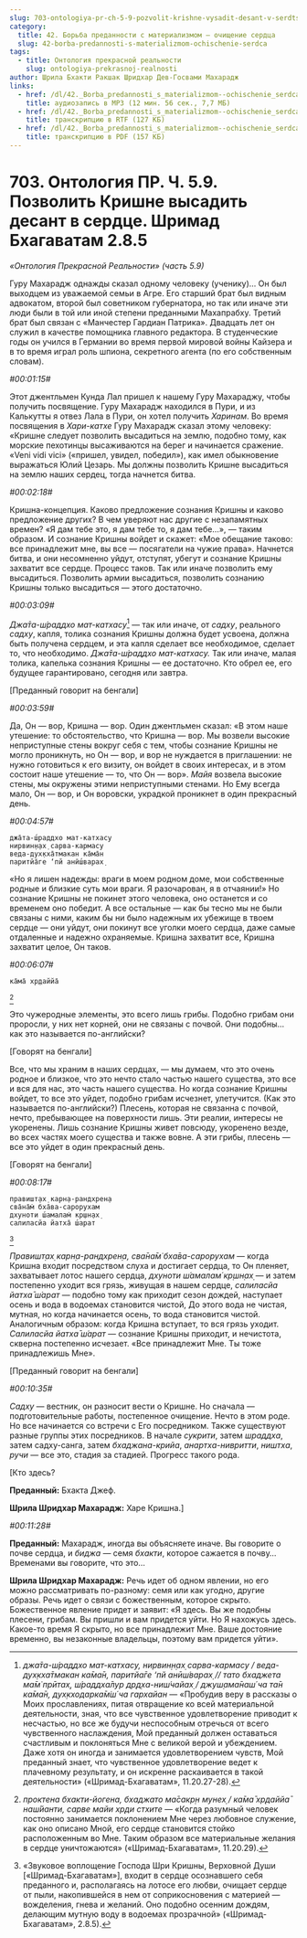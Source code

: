 ```yaml
---
slug: 703-ontologiya-pr-ch-5-9-pozvolit-krishne-vysadit-desant-v-serdtse-shrimad-bhagavatam-2-8-5
category:
  title: 42. Борьба преданности с материализмом — очищение сердца
  slug: 42-borba-predannosti-s-materializmom-ochischenie-serdca
tags:
  - title: Онтология прекрасной реальности
    slug: ontologiya-prekrasnoj-realnosti
author: Шрила Бхакти Ракшак Шридхар Дев-Госвами Махарадж
links:
  - href: /dl/42._Borba_predannosti_s_materializmom--ochischenie_serdca/703_OntologiyaPR_5.9_SridharMj_Pozvolit_Krishne_vysadit_desant_v_serdce_Shrimad_Bhagavatam_2.8.5.mp3
    title: аудиозапись в MP3 (12 мин. 56 сек., 7,7 МБ)
  - href: /dl/42._Borba_predannosti_s_materializmom--ochischenie_serdca/703_OntologiyaPR_5.9_SridharMj_Pozvolit_Krishne_vysadit_desant_v_serdce_Shrimad_Bhagavatam_2.8.5.rtf
    title: транскрипцию в RTF (127 КБ)
  - href: /dl/42._Borba_predannosti_s_materializmom--ochischenie_serdca/703_OntologiyaPR_5.9_SridharMj_Pozvolit_Krishne_vysadit_desant_v_serdce_Shrimad_Bhagavatam_2.8.5.pdf
    title: транскрипцию в PDF (157 КБ)
---
```


# 703. Онтология ПР. Ч. 5.9. Позволить Кришне высадить десант в сердце. Шримад Бхагаватам 2.8.5

*«Онтология Прекрасной Реальности» (часть 5.9)*

Гуру Махарадж однажды сказал одному человеку (ученику)… Он был выходцем из уважаемой семьи в Агре. Его старший брат был видным адвокатом, второй был советником губернатора, но так или иначе эти люди были в той или иной степени преданными Махапрабху. Третий брат был связан с «Манчестер Гардиан Патрика». Двадцать лет он служил в качестве помощника главного редактора. В студенческие годы он учился в Германии во время первой мировой войны Кайзера и в то время играл роль шпиона, секретного агента (по его собственным словам).

*#00:01:15#*

Этот джентльмен Кунда Лал пришел к нашему Гуру Махараджу, чтобы получить посвящение. Гуру Махарадж находился в Пури, и из Калькутты я отвез Лала в Пури, он хотел получить *Харинам*. Во время посвящения в *Хари-катхе* Гуру Махарадж сказал этому человеку: «Кришне следует позволить высадиться на землю, подобно тому, как морские пехотинцы высаживаются на берег и начинается сражение. «Veni vidi vici» («пришел, увидел, победил»), как имел обыкновение выражаться Юлий Цезарь. Мы должны позволить Кришне высадиться на землю наших сердец, тогда начнется битва.

*#00:02:18#*

Кришна-концепция. Каково предложение сознания Кришны и каково предложение других? В чем уверяют нас другие с незапамятных времен? «Я дам тебе это, я дам тебе то, я дам тебе…», — таким образом. И сознание Кришны войдет и скажет: «Мое обещание таково: все принадлежит мне, вы все — посягатели на чужие права». Начнется битва, и они несомненно уйдут, отступят, убегут и сознание Кришны захватит все сердце. Процесс таков. Так или иначе позволить ему высадиться. Позволить армии высадиться, позволить сознанию Кришны только высадиться — этого достаточно.

*#00:03:09#*

*Джа̄та-ш́раддхо мат-катхасу*[^_ftn1] — так или иначе, от *садху*, реального *садху*, капля, толика сознания Кришны должна будет усвоена, должна быть получена сердцем, и эта капля сделает все необходимое, сделает то, что необходимо. *Джа̄та-ш́раддхо мат-катхасу.* Так или иначе, малая толика, капелька сознания Кришны — ее достаточно. Кто обрел ее, его будущее гарантировано, сегодня или завтра.

[Преданный говорит на бенгали]

*#00:03:59#*

Да, Он — вор, Кришна — вор. Один джентльмен сказал: «В этом наше утешение: то обстоятельство, что Кришна — вор. Мы возвели высокие неприступные стены вокруг себя с тем, чтобы сознание Кришны не могло проникнуть, но Он — вор, и вор не нуждается в приглашении: не нужно готовиться к его визиту, он войдет в своих интересах, и в этом состоит наше утешение — то, что Он — вор». *Майя* возвела высокие стены, мы окружены этими неприступными стенами. Но Ему всегда мало, Он — вор, и Он воровски, украдкой проникнет в один прекрасный день.

*#00:04:57#*

    джа̄та-ш́раддхо мат-катхасу
    нирвин̣н̣ах̣ сарва-кармасу
    веда-дух̣кха̄тмакан ка̄ма̄н
    паритйа̄ге ‘пй анӣш́варах̣

«Но я лишен надежды: враги в моем родном доме, мои собственные родные и близкие суть мои враги. Я разочарован, я в отчаянии!» Но сознание Кришны не покинет этого человека, оно останется и со временем оно победит. А все остальные — как бы тесно мы не были связаны с ними, каким бы ни было надежным их убежище в твоем сердце — они уйдут, они покинут все уголки моего сердца, даже самые отдаленные и надежно охраняемые. Кришна захватит все, Кришна захватит целое, Он таков.

*#00:06:07#*

    ка̄ма̄ хр̣даййа̄
[^_ftn2]

Это чужеродные элементы, это всего лишь грибы. Подобно грибам они проросли, у них нет корней, они не связаны с почвой. Они подобны… как это называется по-английски?

[Говорят на бенгали]

Все, что мы храним в наших сердцах, — мы думаем, что это очень родное и близкое, что это нечто стало частью нашего существа, это все и вся для нас, это часть нашего существа. Но когда сознание Кришны войдет, то все это уйдет, подобно грибам исчезнет, улетучится. (Как это называется по-английски?) Плесень, которая не связанна с почвой, нечто, пребывающее на поверхности лишь. Эти реалии, интересы не укоренены. Лишь сознание Кришны живет повсюду, укоренено везде, во всех частях моего существа и также вовне. А эти грибы, плесень — все это уйдет в один прекрасный день.

[Говорят на бенгали]

*#00:08:17#*

    правишт̣ах̣ карн̣а-рандхрен̣а
    сва̄на̄м̇ бха̄ва-сарорухам
    дхуноти ш́амалам̇ кр̣шн̣ах̣
    салиласйа йатха̄ ш́арат
[^_ftn3]

*Правишт̣ах̣ карн̣а-рандхрен̣а, сва̄на̄м̇ бха̄ва-сарорухам* — когда Кришна входит посредством слуха и достигает сердца, то Он пленяет, захватывает лотос нашего сердца, *дхуноти ш́амалам́ кр̣шн̣ах̣* — и затем постепенно уходит вся грязь, живущая в нашем сердце, *салиласйа йатха̄ ш́арат* — подобно тому как приходит сезон дождей, наступает осень и вода в водоемах становится чистой, До этого вода не чистая, мутная, но когда начинается осень, то вода становится чистой. Аналогичным образом: когда Кришна вступает, то вся грязь уходит. *Салиласйа йатха̄ ш́арат* — сознание Кришны приходит, и нечистота, скверна постепенно исчезает. «Все принадлежит Мне. Ты тоже принадлежишь Мне».

[Преданный говорит на бенгали]

*#00:10:35#*

*Садху* — вестник, он разносит вести о Кришне. Но сначала — подготовительные работы, постепенное очищение. Нечто в этом роде. Но все начинается со встречи с Его посредником. Также существуют разные группы этих посредников. В начале *сукрити*, затем *шраддха*, затем садху-санга, затем *бхаджана-крийа*, *анартха-нивритти*, *ништха*, *ручи* — все это, стадия за стадией. Прогресс такого рода.

[Кто здесь?

**Преданный:** Бхакта Джеф.

**Шрила Шридхар Махарадж:** Харе Кришна.]

*#00:11:28#*

**Преданный:** Махарадж, иногда вы объясняете иначе. Вы говорите о почве сердца, и *биджа* — семя *бхакти*, которое сажается в почву… Временами вы говорите, что это…

**Шрила Шридхар Махарадж:** Речь идет об одном явлении, но его можно рассматривать по-разному: семя или как угодно, другие образы. Речь идет о связи с божественным, которое скрыто. Божественное явление придет и заявит: «Я здесь. Вы же подобны плесени, грибам. Вы пришли и вам придется уйти. Но Я нахожусь здесь. Какое-то время Я скрыто, но все принадлежит Мне. Ваше достояние временно, вы незаконные владельцы, поэтому вам придется уйти».



[^_ftn1]: *джа̄та-ш́раддхо мат-катхасу, нирвин̣н̣ах̣ сарва-кармасу / веда-дух̣кха̄тмакан ка̄ма̄н, паритйа̄ге ‘пй анӣш́варах̣ // тато бхаджета ма̄м̇ прӣтах̣, ш́раддха̄лур др̣д̣ха-ниш́чайах̣ / джуш̣ама̄наш́ ча та̄н ка̄ма̄н, дух̣кходарка̄м̇ш́ ча гархайан* — «Пробудив веру в рассказы о Моих прославлениях, питая отвращение ко всей материальной деятельности, зная, что все чувственное удовлетворение приводит к несчастью, но все же будучи неспособным отречься от всего чувственного наслаждения, Мой преданный должен оставаться счастливым и поклоняться Мне с великой верой и убеждением. Даже хотя он иногда и занимается удовлетворением чувств, Мой преданный знает, что чувственное удовлетворение ведет к плачевному результату, и он искренне раскаивается в такой деятельности» («Шримад-Бхагаватам», 11.20.27-28).

[^_ftn2]: *проктена бхакти-йогена, бхаджато ма̄сакр̣н мунех̣ / ка̄ма̄ хр̣даййа̄ наш́йанти, сарве майи хр̣ди стхите* — «Когда разумный человек постоянно занимается поклонением Мне через любовное служение, как оно описано Мной, его сердце становится стойко расположенным во Мне. Таким образом все материальные желания в сердце уничтожаются» («Шримад-Бхагаватам», 11.20.29).

[^_ftn3]: «Звуковое воплощение Господа Шри Кришны, Верховной Души [«Шримад-Бхагаватам»], входит в сердце осознавшего себя преданного и, располагаясь на лотосе его любви, очищает сердце от пыли, накопившейся в нем от соприкосновения с материей — вожделения, гнева и желаний. Оно подобно осенним дождям, делающим мутную воду в водоемах прозрачной» («Шримад-Бхагаватам», 2.8.5).

